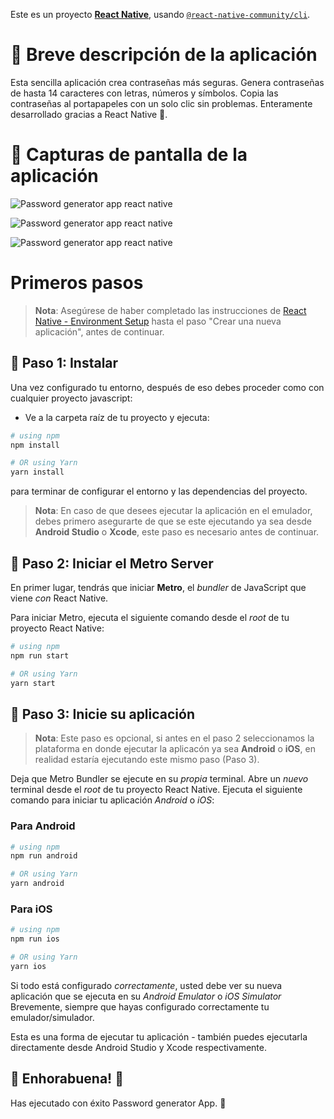 Este es un proyecto [**React Native**](https://reactnative.dev), usando [`@react-native-community/cli`](https://github.com/react-native-community/cli).

# 📄 Breve descripción de la aplicación

Esta sencilla aplicación crea contraseñas más seguras. Genera contraseñas de hasta 14 caracteres con letras, números y símbolos.
Copia las contraseñas al portapapeles con un solo clic sin problemas. Enteramente desarrollado gracias a React Native 📱.

# 📱 Capturas de pantalla de la aplicación

![Password generator app react native](./docs/passwordgenerator-animated.gif)

![Password generator app react native](./docs/password_generator_react_native(1).png)

![Password generator app react native](./docs/password_generator_react_native(2).png)

# Primeros pasos

>**Nota**: Asegúrese de haber completado las instrucciones de [React Native - Environment Setup](https://reactnative.dev/docs/environment-setup) hasta el paso "Crear una nueva aplicación", antes de continuar.

## 🔵 Paso 1: Instalar

Una vez configurado tu entorno, después de eso debes proceder como con cualquier proyecto javascript:

- Ve a la carpeta raíz de tu proyecto y ejecuta:

```bash
# using npm
npm install

# OR using Yarn
yarn install
```
para terminar de configurar el entorno y las dependencias del proyecto.

>**Nota**: En caso de que desees ejecutar la aplicación en el emulador, debes primero asegurarte de que se este ejecutando ya sea desde **Android Studio** o **Xcode**, este paso es necesario antes de continuar.


## 🔵 Paso 2: Iniciar el Metro Server

En primer lugar, tendrás que iniciar **Metro**, el _bundler_ de JavaScript que viene _con_ React Native.

Para iniciar Metro, ejecuta el siguiente comando desde el _root_ de tu proyecto React Native:

```bash
# using npm
npm run start

# OR using Yarn
yarn start
```

## 🔵 Paso 3: Inicie su aplicaci&#243;n

>**Nota**: Este paso es opcional, si antes en el paso 2 seleccionamos la plataforma en donde ejecutar la aplicacón ya sea **Android** o **iOS**, en realidad estaría ejecutando este mismo paso (Paso 3).

Deja que Metro Bundler se ejecute en su _propia_ terminal. Abre un _nuevo_ terminal desde el _root_ de tu proyecto React Native. Ejecuta el siguiente comando para iniciar tu aplicación _Android_ o _iOS_:


### Para Android

```bash
# using npm
npm run android

# OR using Yarn
yarn android
```

### Para iOS

```bash
# using npm
npm run ios

# OR using Yarn
yarn ios
```

Si todo está configurado _correctamente_, usted debe ver su nueva aplicación que se ejecuta en su _Android Emulator_ o _iOS Simulator_ 
Brevemente, siempre que hayas configurado correctamente tu emulador/simulador.

Esta es una forma de ejecutar tu aplicación - también puedes ejecutarla directamente desde Android Studio y Xcode respectivamente.

## 🚀 Enhorabuena! :tada:

Has ejecutado con éxito Password generator App. :partying_face:
